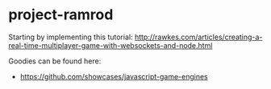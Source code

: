 # project-ramrod

Starting by implementing this tutorial: http://rawkes.com/articles/creating-a-real-time-multiplayer-game-with-websockets-and-node.html

Goodies can be found here:
* https://github.com/showcases/javascript-game-engines
